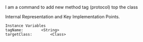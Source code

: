 I am a command to add new method tag (protocol) top the class 

Internal Representation and Key Implementation Points.

    Instance Variables
	tagName:		<String>
	targetClass:		<Class>